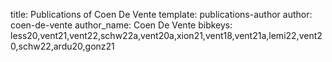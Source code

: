 title: Publications of Coen De Vente
template: publications-author
author: coen-de-vente
author_name: Coen De Vente
bibkeys: less20,vent21,vent22,schw22a,vent20a,xion21,vent18,vent21a,lemi22,vent20,schw22,ardu20,gonz21